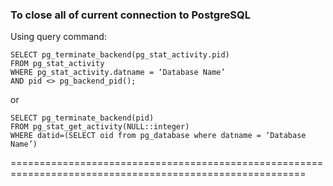 ### To close all of current connection to PostgreSQL

Using query command:

```
SELECT pg_terminate_backend(pg_stat_activity.pid)
FROM pg_stat_activity
WHERE pg_stat_activity.datname = ‘Database Name’
AND pid <> pg_backend_pid();
```
or 

```
SELECT pg_terminate_backend(pid)
FROM pg_stat_get_activity(NULL::integer)
WHERE datid=(SELECT oid from pg_database where datname = ‘Database Name’)
```
=========================================================================================================
